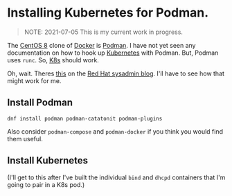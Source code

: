 # Installing Kubernetes for Podman.

> NOTE: 2021-07-05 This is my current work in progress.

The [CentOS 8][] clone of [Docker][] is [Podman][]. I have not yet seen any
documentation on how to hook up [Kubernetes][] with Podman. But, Podman
uses `runc`. So, [K8s][] should work.

Oh, wait. Theres [this][ref101] on the [Red Hat sysadmin blog][ref102].
I'll have to see how that might work for me.


[CentOS 8]: https://centos.org/
[Docker]: https://www.docker.com/
[Podman]: http://podman.io/
[Kubernetes]: https://kubernetes.io/
[K8s]: https://www.easydeploy.io/blog/why-kubernetes-called-k8s/
[ref101]: https://www.redhat.com/sysadmin/podman-inside-kubernetes
[ref102]: https://www.redhat.com/sysadmin/


## Install Podman

```
dnf install podman podman-catatonit podman-plugins
```

Also consider `podman-compose` and `podman-docker` if you think you
would find them useful.


## Install Kubernetes

(I'll get to this after I've built the individual `bind` and `dhcpd`
containers that I'm going to pair in a K8s pod.)

